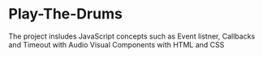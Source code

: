 # Play-The-Drums
The project insludes JavaScript concepts such as Event listner, Callbacks and Timeout with Audio Visual Components with HTML and CSS
